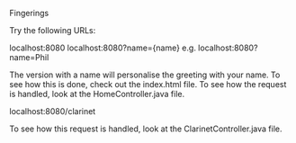 Fingerings

Try the following URLs:

localhost:8080
localhost:8080?name={name} e.g. localhost:8080?name=Phil

The version with a name will personalise the greeting with your name. To see how this is done, check out the index.html file.
To see how the request is handled, look at the HomeController.java file.

localhost:8080/clarinet

To see how this request is handled, look at the ClarinetController.java file.
